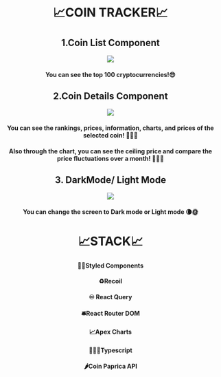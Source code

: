 <div align="center">
 <h1>📈COIN TRACKER📈</h1>
  <h2>1.Coin List Component</h2>
  <img src="https://user-images.githubusercontent.com/81798537/170241731-c1c43210-acf2-4155-ada3-bdb6f986b5cb.gif">
<h4>You can see the top 100 cryptocurrencies!😎</>
    
  <h2>2.Coin Details Component</h2>
<img src="https://user-images.githubusercontent.com/81798537/170243474-74fcb80f-c598-4abd-bb5c-4342e30479ec.gif">
<h4> You can see the rankings, prices, information, charts, and prices of the selected coin! 👩🏻‍💻 </>
  <h4> Also through the chart, you can see the ceiling price  and compare the price fluctuations over a month! 🤹🏻‍♀️</>
    <h2>3. DarkMode/ Light Mode</h2>
 <img src="https://user-images.githubusercontent.com/81798537/170244240-07369645-bb1b-4970-b73d-faec2dee7c58.gif">
 <h4>You can change the screen to Dark mode or Light mode 🌘🌞</>
 <P>
 <P>
  <P>
 <h1>📈STACK📈</h1>
<h4>💅🏻Styled Components</h4>
<h4>♻️Recoil</h4><p>
<h4>♾️ React Query</h4><p>
<h4>🛎️React Router DOM</h4><p>
<h4>📈Apex Charts</h4><p>
<h4>👩🏻‍💻Typescript</h4><p>
<h4>🌶️Coin Paprica API </h4><p>
 </div>


